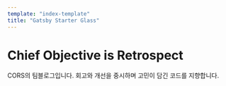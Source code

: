 ```yaml
---
template: "index-template"
title: "Gatsby Starter Glass"
---
```


# Chief Objective is Retrospect

CORS의 팀블로그입니다.  회고와 개선을 중시하며 고민이 담긴 코드를 지향합니다.
